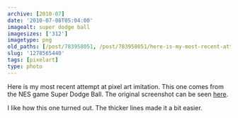 ```yaml
---
archive: [2010-07]
date: '2010-07-08T05:04:00'
imagealt: super dodge ball
imagesizes: ['312']
imagetype: png
old_paths: [/post/783958051, /post/783958051/here-is-my-most-recent-attempt-at-pixel-art]
slug: '1278565440'
tags: [pixelart]
type: photo
---
```


Here is my most recent attempt at pixel art imitation.  This one comes
from the NES game Super Dodge Ball.  The original screenshot can be seen
[here][1].

I like how this one turned out.  The thicker lines made it a bit easier.

[1]: http://www.mobygames.com/game/nes/super-dodge-ball/screenshots/gameShotId,48028/
